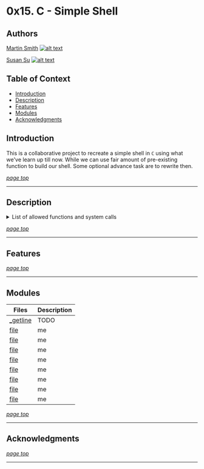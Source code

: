 # 0x15. C - Simple Shell

## Authors
[Martin Smith](http://www.github.com/Ostoyae) [![alt text][1.1]][1]

[Susan Su](http://www.github.com/suhearsawho) [![alt text][1.1]][2]

## Table of Context

* [Introduction](#introduction)
* [Description](#description)
* [Features](#features)
* [Modules](#modules)
* [Acknowledgments](#acknowledgments)


## Introduction

This is a collaborative project to recreate a simple shell in `C` using what we've learn up till now. While we can use fair amount of pre-existing function to build our shell. Some optional advance task are to rewrite then. 

[_page top_](#0x15-c---simple-shell)

---
## Description


<details>
<summary>List of allowed functions and system calls</summary>

* access (man 2 access)
* chdir (man 2 chdir)
* close (man 2 close)
* closedir (man 3 closedir)
* execve (man 2 execve)
* exit (man 3 exit)
* fork (man 2 fork)
* free (man 3 free)
* stat (__xstat) (man 2 stat)
* lstat (__lxstat) (man 2 lstat)
* fstat (__fxstat) (man 2 fstat)
* getcwd (man 3 getcwd)
* getline (man 3 getline)
* kill (man 2 kill)
* malloc (man 3 malloc)
* open (man 2 open)
* opendir (man 3 opendir)
* perror (man 3 perror)
* read (man 2 read)
* readdir (man 3 readdir)
* signal (man 2 signal)
* strtok (man 3 strtok)
* wait (man 2 wait)
* waitpid (man 2 waitpid)
* wait3 (man 2 wait3)
* wait4 (man 2 wait4)
* write (man 2 write)
* _exit (man 2 _exit)
* isatty (man 3 isatty)
* fflush (man 3 fflush)

</details>


[_page top_](#0x15-c---simple-shell)

---
## Features

[_page top_](#0x15-c---simple-shell)

---

## Modules

Files |Description
---- | ---
[_getline](./_getline.c) | TODO
[file](./file) | me
[file](./file) | me
[file](./file) | me
[file](./file) | me
[file](./file) | me
[file](./file) | me
[file](./file) | me
[file](./file) | me
     

[_page top_](#0x15-c---simple-shell)

---

## Acknowledgments

[_page top_](#0x15-c---simple-shell)

---
<!-- icon with padding -->
[1.1]: http://i.imgur.com/tXSoThF.png (twitter icon with padding)

<!-- links -->
[1]: https://twitter.com/_Ostoyae
[2]: https://twitter.com/sususayshello
